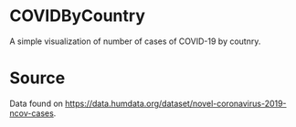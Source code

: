 # COVIDByCountry
A simple visualization of number of cases of COVID-19 by coutnry.

# Source
Data found on https://data.humdata.org/dataset/novel-coronavirus-2019-ncov-cases.
